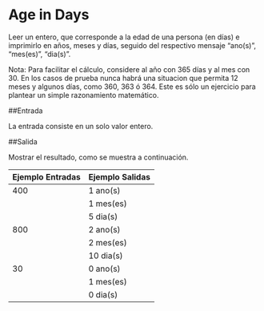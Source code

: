 # Age in Days
Leer un entero, que corresponde a la edad de una persona (en días) e imprimirlo en años, meses y días, seguido del respectivo mensaje “ano(s)”, “mes(es)”, “dia(s)”.

Nota: Para facilitar el cálculo, considere al año con 365 días y al mes con 30. En los casos de prueba nunca habrá una situacion que permita 12 meses y algunos días, como 360, 363 ó 364. Este es sólo un ejercicio para plantear un simple razonamiento matemático.

##Entrada

La entrada consiste en un solo valor entero.

##Salida

Mostrar el resultado, como se muestra a continuación.

Ejemplo Entradas |Ejemplo Salidas|
---|---|
400|1 ano(s)
| |1 mes(es)
| |5 dia(s)
|800|2 ano(s)
| |2 mes(es)
| |10 dia(s)
30|0 ano(s)
| |1 mes(es)
| |0 dia(s)